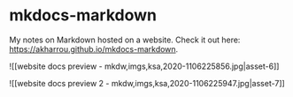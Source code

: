 # mkdocs-markdown

My notes on Markdown hosted on a website. Check it out here: <https://akharrou.github.io/mkdocs-markdown>.

![[website docs preview - mkdw,imgs,ksa,2020-1106225856.jpg|asset-6]]

![[website docs preview 2 - mkdw,imgs,ksa,2020-1106225947.jpg|asset-7]]
